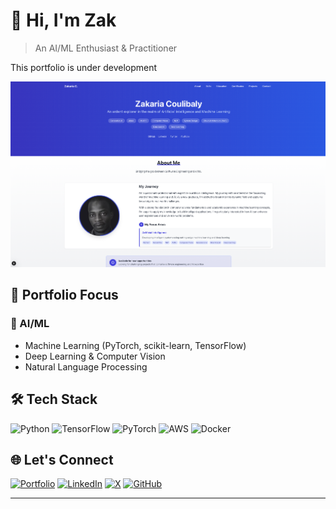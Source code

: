 # 👋 Hi, I'm Zak
> An AI/ML Enthusiast & Practitioner

This portfolio is under development

<a href="https://codemon.io" target="_blank">
  <img src="./images/screenshot.png" alt="Portfolio Hub Preview">
</a>

## 🔭 Portfolio Focus
### 🤖 AI/ML
- Machine Learning (PyTorch, scikit-learn, TensorFlow)
- Deep Learning & Computer Vision
- Natural Language Processing 

## 🛠️ Tech Stack
![Python](https://img.shields.io/badge/Python-3776AB?style=for-the-badge&logo=python&logoColor=white)
![TensorFlow](https://img.shields.io/badge/TensorFlow-FF6F00?style=for-the-badge&logo=tensorflow&logoColor=white)
![PyTorch](https://img.shields.io/badge/PyTorch-EE4C2C?style=for-the-badge&logo=pytorch&logoColor=white)
![AWS](https://img.shields.io/badge/AWS-232F3E?style=for-the-badge&logo=amazon-aws&logoColor=white)
![Docker](https://img.shields.io/badge/Docker-2496ED?style=for-the-badge&logo=docker&logoColor=white)


## 🌐 Let's Connect
[![Portfolio](https://img.shields.io/badge/Portfolio-000?style=for-the-badge&logo=github&logoColor=white)](https://levisstrauss.github.io/)
[![LinkedIn](https://img.shields.io/badge/LinkedIn-0077B5?style=for-the-badge&logo=linkedin&logoColor=white)](https://linkedin.com/in/codemon)
[![X](https://img.shields.io/badge/X-000000?style=for-the-badge&logo=x&logoColor=white)](https://x.com/codemon2024)
[![GitHub](https://img.shields.io/badge/GitHub-100000?style=for-the-badge&logo=github&logoColor=white)](https://github.com/levisstrauss)

---
